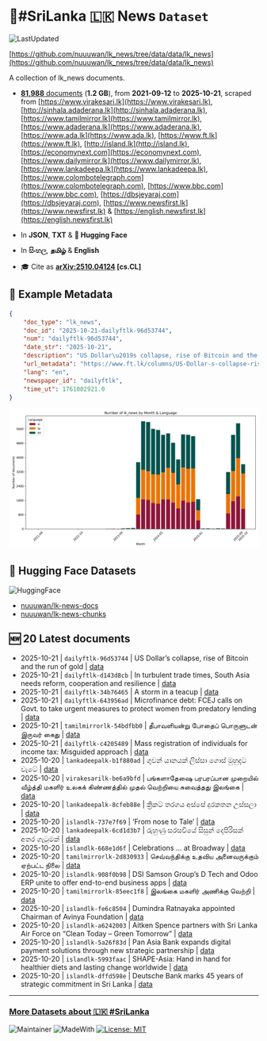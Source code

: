 # 📄#SriLanka 🇱🇰 News `Dataset`

![LastUpdated](https://img.shields.io/badge/last_updated-2025--10--21_06:01:30-green)

[https://github.com/nuuuwan/lk_news/tree/data/data/lk_news](https://github.com/nuuuwan/lk_news/tree/data/data/lk_news)

A collection of lk_news documents.

- [**81,988** documents](https://github.com/nuuuwan/lk_news/tree/data/data/lk_news) (**1.2 GB**), from **2021-09-12** to **2025-10-21**, scraped from [https://www.virakesari.lk](https://www.virakesari.lk), [http://sinhala.adaderana.lk](http://sinhala.adaderana.lk), [https://www.tamilmirror.lk](https://www.tamilmirror.lk), [https://www.adaderana.lk](https://www.adaderana.lk), [https://www.ada.lk](https://www.ada.lk), [https://www.ft.lk](https://www.ft.lk), [http://island.lk](http://island.lk), [https://economynext.com](https://economynext.com), [https://www.dailymirror.lk](https://www.dailymirror.lk), [https://www.lankadeepa.lk](https://www.lankadeepa.lk), [https://www.colombotelegraph.com](https://www.colombotelegraph.com), [https://www.bbc.com](https://www.bbc.com), [https://dbsjeyaraj.com](https://dbsjeyaraj.com), [https://www.newsfirst.lk](https://www.newsfirst.lk) & [https://english.newsfirst.lk](https://english.newsfirst.lk)

- In **JSON**, **TXT** & **🤗 Hugging Face**

- In **සිංහල**, **தமிழ்** & **English**

- 🎓 Cite as **[arXiv:2510.04124](https://arxiv.org/abs/2510.04124) [cs.CL]**

## 📝 Example Metadata

```json
{
    "doc_type": "lk_news",
    "doc_id": "2025-10-21-dailyftlk-96d53744",
    "num": "dailyftlk-96d53744",
    "date_str": "2025-10-21",
    "description": "US Dollar\u2019s collapse, rise of Bitcoin and the run of gold",
    "url_metadata": "https://www.ft.lk/columns/US-Dollar-s-collapse-rise-of-Bitcoin-and-the-run-of-gold/4-783201",
    "lang": "en",
    "newspaper_id": "dailyftlk",
    "time_ut": 1761002921.0
}
```

![Chart](https://raw.githubusercontent.com/nuuuwan/lk_news/refs/heads/data/data/lk_news/docs_by_month_and_lang.png)

## 🤗 Hugging Face Datasets

![HuggingFace](https://img.shields.io/badge/-HuggingFace-FDEE21?style=for-the-badge&logo=HuggingFace)

- [nuuuwan/lk-news-docs](https://huggingface.co/datasets/nuuuwan/lk-news-docs)
- [nuuuwan/lk-news-chunks](https://huggingface.co/datasets/nuuuwan/lk-news-chunks)

## 🆕 20 Latest documents

- 2025-10-21 | `dailyftlk-96d53744` | US Dollar’s collapse, rise of Bitcoin and the run of gold | [data](https://github.com/nuuuwan/lk_news/tree/data/data/lk_news/2020s/2025/2025-10-21-dailyftlk-96d53744)
- 2025-10-21 | `dailyftlk-d143d8cb` | In turbulent trade times, South Asia needs reform, cooperation and resilience | [data](https://github.com/nuuuwan/lk_news/tree/data/data/lk_news/2020s/2025/2025-10-21-dailyftlk-d143d8cb)
- 2025-10-21 | `dailyftlk-34b76465` | A storm in a teacup | [data](https://github.com/nuuuwan/lk_news/tree/data/data/lk_news/2020s/2025/2025-10-21-dailyftlk-34b76465)
- 2025-10-21 | `dailyftlk-643956ad` | Microfinance debt: FCEJ calls on Govt. to take urgent measures to protect women from predatory lending | [data](https://github.com/nuuuwan/lk_news/tree/data/data/lk_news/2020s/2025/2025-10-21-dailyftlk-643956ad)
- 2025-10-21 | `tamilmirrorlk-54bdfbb0` | தீபாவளியன்று போதைப் பொருளுடன் இருவர் கைது | [data](https://github.com/nuuuwan/lk_news/tree/data/data/lk_news/2020s/2025/2025-10-21-tamilmirrorlk-54bdfbb0)
- 2025-10-21 | `dailyftlk-c4205489` | Mass registration of individuals  for income tax: Misguided approach | [data](https://github.com/nuuuwan/lk_news/tree/data/data/lk_news/2020s/2025/2025-10-21-dailyftlk-c4205489)
- 2025-10-20 | `lankadeepalk-b1f880ad` | ගුවන් යානයක් ලිස්සා ගොස් මුහුදට වැටේ | [data](https://github.com/nuuuwan/lk_news/tree/data/data/lk_news/2020s/2025/2025-10-20-lankadeepalk-b1f880ad)
- 2025-10-20 | `virakesarilk-be6a9bfd` | பங்களாதேஷை பரபரப்பான முறையில் வீழ்த்தி மகளிர் உலகக் கிண்ணத்தில் முதல் வெற்றியை சுவைத்தது இலங்கை | [data](https://github.com/nuuuwan/lk_news/tree/data/data/lk_news/2020s/2025/2025-10-20-virakesarilk-be6a9bfd)
- 2025-10-20 | `lankadeepalk-8cfeb88e` | ක්‍රිකට් තරගය අස්සේ දුරකතන උස්සලා | [data](https://github.com/nuuuwan/lk_news/tree/data/data/lk_news/2020s/2025/2025-10-20-lankadeepalk-8cfeb88e)
- 2025-10-20 | `islandlk-737e7f69` | ‘From nose to Tale’ | [data](https://github.com/nuuuwan/lk_news/tree/data/data/lk_news/2020s/2025/2025-10-20-islandlk-737e7f69)
- 2025-10-20 | `lankadeepalk-6cd1d3b7` | රුහුණු සරසවියේ සිසුන් දෙපිරිසක් අතර ගැටුමක් | [data](https://github.com/nuuuwan/lk_news/tree/data/data/lk_news/2020s/2025/2025-10-20-lankadeepalk-6cd1d3b7)
- 2025-10-20 | `islandlk-668e1d6f` | Celebrations … at Broadway | [data](https://github.com/nuuuwan/lk_news/tree/data/data/lk_news/2020s/2025/2025-10-20-islandlk-668e1d6f)
- 2025-10-20 | `tamilmirrorlk-2d830933` | செவ்வந்திக்கு உதவிய அனைவருக்கும் ஏற்பட்ட நிலை | [data](https://github.com/nuuuwan/lk_news/tree/data/data/lk_news/2020s/2025/2025-10-20-tamilmirrorlk-2d830933)
- 2025-10-20 | `islandlk-908f0b98` | DSI Samson Group’s D Tech and Odoo ERP unite to offer end-to-end business apps | [data](https://github.com/nuuuwan/lk_news/tree/data/data/lk_news/2020s/2025/2025-10-20-islandlk-908f0b98)
- 2025-10-20 | `tamilmirrorlk-85eec1f8` | இலங்கை மகளிர் அணிக்கு வெற்றி | [data](https://github.com/nuuuwan/lk_news/tree/data/data/lk_news/2020s/2025/2025-10-20-tamilmirrorlk-85eec1f8)
- 2025-10-20 | `islandlk-fe6c8504` | Dumindra Ratnayaka appointed Chairman of Avinya Foundation | [data](https://github.com/nuuuwan/lk_news/tree/data/data/lk_news/2020s/2025/2025-10-20-islandlk-fe6c8504)
- 2025-10-20 | `islandlk-a6242003` | Aitken Spence partners with Sri Lanka Air Force on “Clean Today – Green Tomorrow” | [data](https://github.com/nuuuwan/lk_news/tree/data/data/lk_news/2020s/2025/2025-10-20-islandlk-a6242003)
- 2025-10-20 | `islandlk-5a26f83d` | Pan Asia Bank expands digital payment solutions through new strategic partnership | [data](https://github.com/nuuuwan/lk_news/tree/data/data/lk_news/2020s/2025/2025-10-20-islandlk-5a26f83d)
- 2025-10-20 | `islandlk-5993faac` | SHAPE-Asia: Hand in hand for healthier diets and lasting change worldwide | [data](https://github.com/nuuuwan/lk_news/tree/data/data/lk_news/2020s/2025/2025-10-20-islandlk-5993faac)
- 2025-10-20 | `islandlk-dffd598e` | Deutsche Bank marks 45 years of strategic commitment in Sri Lanka | [data](https://github.com/nuuuwan/lk_news/tree/data/data/lk_news/2020s/2025/2025-10-20-islandlk-dffd598e)

---

### [More Datasets about 🇱🇰 #SriLanka](https://github.com/nuuuwan/lk_datasets)

![Maintainer](https://img.shields.io/badge/maintainer-nuuuwan-red)
![MadeWith](https://img.shields.io/badge/made_with-python-blue)
[![License: MIT](https://img.shields.io/badge/License-MIT-yellow.svg)](https://opensource.org/licenses/MIT)

